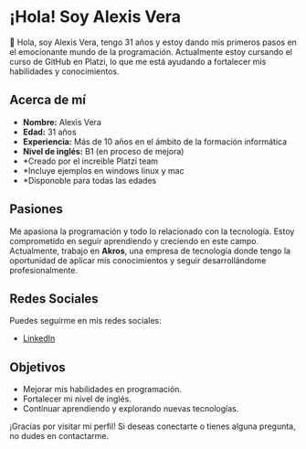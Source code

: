 # ¡Hola! Soy Alexis Vera


👋 Hola, soy Alexis Vera, tengo 31 años y estoy dando mis primeros pasos en el emocionante mundo de la programación. Actualmente estoy cursando el curso de GitHub en Platzi, lo que me está ayudando a fortalecer mis habilidades y conocimientos.

## Acerca de mí

- **Nombre:** Alexis Vera
- **Edad:** 31 años
- **Experiencia:** Más de 10 años en el ámbito de la formación informática
- **Nivel de inglés:** B1 (en proceso de mejora)
- *Creado por el increible Platzi team
- *Incluye  ejemplos en windows linux y mac
- *Disponoble para todas las edades

## Pasiones

Me apasiona la programación y todo lo relacionado con la tecnología. Estoy comprometido en seguir aprendiendo y creciendo en este campo. Actualmente, trabajo en **Akros**, una empresa de tecnología donde tengo la oportunidad de aplicar mis conocimientos y seguir desarrollándome profesionalmente.

## Redes Sociales

Puedes seguirme en mis redes sociales:

- [LinkedIn](https://www.linkedin.com/in/alexisveras/)

## Objetivos

- Mejorar mis habilidades en programación.
- Fortalecer mi nivel de inglés.
- Continuar aprendiendo y explorando nuevas tecnologías.

¡Gracias por visitar mi perfil! Si deseas conectarte o tienes alguna pregunta, no dudes en contactarme.